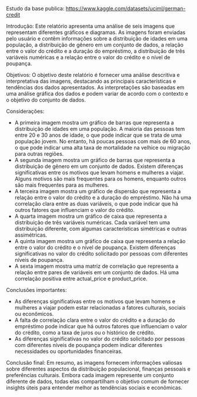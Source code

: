Estudo da base publica: https://www.kaggle.com/datasets/uciml/german-credit

Introdução:
Este relatório apresenta uma análise de seis imagens que representam diferentes gráficos e diagramas. As imagens foram enviadas pelo usuário e contêm informações sobre a distribuição de idades em uma população, a distribuição de gênero em um conjunto de dados, a relação entre o valor do crédito e a duração do empréstimo, a distribuição de três variáveis numéricas e a relação entre o valor do crédito e o nível de poupança.

Objetivos:
O objetivo deste relatório é fornecer uma análise descritiva e interpretativa das imagens, destacando as principais características e tendências dos dados apresentados. As interpretações são baseadas em uma análise gráfica dos dados e podem variar de acordo com o contexto e o objetivo do conjunto de dados.

Considerações:
- A primeira imagem mostra um gráfico de barras que representa a distribuição de idades em uma população. A maioria das pessoas tem entre 20 e 30 anos de idade, o que pode indicar que se trata de uma população jovem. No entanto, há poucas pessoas com mais de 60 anos, o que pode indicar uma alta taxa de mortalidade na velhice ou migração para outras regiões.
- A segunda imagem mostra um gráfico de barras que representa a distribuição de gênero em um conjunto de dados. Existem diferenças significativas entre os motivos que levam homens e mulheres a viajar. Alguns motivos são mais frequentes para os homens, enquanto outros são mais frequentes para as mulheres.
- A terceira imagem mostra um gráfico de dispersão que representa a relação entre o valor do crédito e a duração do empréstimo. Não há uma correlação clara entre as duas variáveis, o que pode indicar que há outros fatores que influenciam o valor do crédito.
- A quarta imagem mostra um gráfico de caixa que representa a distribuição de três variáveis numéricas. Cada variável tem uma distribuição diferente, com algumas características simétricas e outras assimétricas.
- A quinta imagem mostra um gráfico de caixa que representa a relação entre o valor do crédito e o nível de poupança. Existem diferenças significativas no valor do crédito solicitado por pessoas com diferentes níveis de poupança.
- A sexta imagem mostra uma matriz de correlação que representa a relação entre pares de variáveis em um conjunto de dados. Há uma correlação positiva entre actual_price e product_price.

Conclusões importantes:
- As diferenças significativas entre os motivos que levam homens e mulheres a viajar podem estar relacionadas a fatores culturais, sociais ou econômicos.
- A falta de correlação clara entre o valor do crédito e a duração do empréstimo pode indicar que há outros fatores que influenciam o valor do crédito, como a taxa de juros ou o histórico de crédito.
- As diferenças significativas no valor do crédito solicitado por pessoas com diferentes níveis de poupança podem indicar diferentes necessidades ou oportunidades financeiras.

Conclusão final:
Em resumo, as imagens fornecem informações valiosas sobre diferentes aspectos da distribuição populacional, finanças pessoais e preferências culturais. Embora cada imagem represente um conjunto diferente de dados, todas elas compartilham o objetivo comum de fornecer insights úteis para entender melhor as tendências sociais e econômicas.
